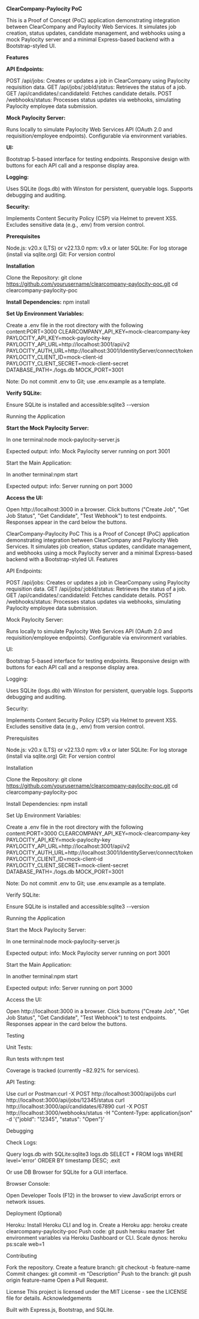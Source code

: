 **ClearCompany-Paylocity PoC**

This is a Proof of Concept (PoC) application demonstrating integration between ClearCompany and Paylocity Web Services. It simulates job creation, status updates, candidate management, and webhooks using a mock Paylocity server and a minimal Express-based backend with a Bootstrap-styled UI.

**Features**

**API Endpoints:**

POST /api/jobs: Creates or updates a job in ClearCompany using Paylocity requisition data.
GET /api/jobs/:jobId/status: Retrieves the status of a job.
GET /api/candidates/:candidateId: Fetches candidate details.
POST /webhooks/status: Processes status updates via webhooks, simulating Paylocity employee data submission.


**Mock Paylocity Server:**

Runs locally to simulate Paylocity Web Services API (OAuth 2.0 and requisition/employee endpoints).
Configurable via environment variables.


**UI:**

Bootstrap 5-based interface for testing endpoints.
Responsive design with buttons for each API call and a response display area.


**Logging:**

Uses SQLite (logs.db) with Winston for persistent, queryable logs.
Supports debugging and auditing.


**Security:**

Implements Content Security Policy (CSP) via Helmet to prevent XSS.
Excludes sensitive data (e.g., .env) from version control.



**Prerequisites**

Node.js: v20.x (LTS) or v22.13.0
npm: v9.x or later
SQLite: For log storage (install via sqlite.org)
Git: For version control

**Installation**

Clone the Repository:
git clone https://github.com/yourusername/clearcompany-paylocity-poc.git
cd clearcompany-paylocity-poc


**Install Dependencies:**
npm install


**Set Up Environment Variables:**

Create a .env file in the root directory with the following content:PORT=3000
CLEARCOMPANY_API_KEY=mock-clearcompany-key
PAYLOCITY_API_KEY=mock-paylocity-key
PAYLOCITY_API_URL=http://localhost:3001/api/v2
PAYLOCITY_AUTH_URL=http://localhost:3001/IdentityServer/connect/token
PAYLOCITY_CLIENT_ID=mock-client-id
PAYLOCITY_CLIENT_SECRET=mock-client-secret
DATABASE_PATH=./logs.db
MOCK_PORT=3001


Note: Do not commit .env to Git; use .env.example as a template.


**Verify SQLite:**

Ensure SQLite is installed and accessible:sqlite3 --version





Running the Application

**Start the Mock Paylocity Server:**

In one terminal:node mock-paylocity-server.js


Expected output: info: Mock Paylocity server running on port 3001


Start the Main Application:

In another terminal:npm start


Expected output: info: Server running on port 3000


**Access the UI:**

Open http://localhost:3000 in a browser.
Click buttons ("Create Job", "Get Job Status", "Get Candidate", "Test Webhook") to test endpoints.
Responses appear in the card below the buttons.


ClearCompany-Paylocity PoC
This is a Proof of Concept (PoC) application demonstrating integration between ClearCompany and Paylocity Web Services. It simulates job creation, status updates, candidate management, and webhooks using a mock Paylocity server and a minimal Express-based backend with a Bootstrap-styled UI.
Features

API Endpoints:

POST /api/jobs: Creates or updates a job in ClearCompany using Paylocity requisition data.
GET /api/jobs/:jobId/status: Retrieves the status of a job.
GET /api/candidates/:candidateId: Fetches candidate details.
POST /webhooks/status: Processes status updates via webhooks, simulating Paylocity employee data submission.


Mock Paylocity Server:

Runs locally to simulate Paylocity Web Services API (OAuth 2.0 and requisition/employee endpoints).
Configurable via environment variables.


UI:

Bootstrap 5-based interface for testing endpoints.
Responsive design with buttons for each API call and a response display area.


Logging:

Uses SQLite (logs.db) with Winston for persistent, queryable logs.
Supports debugging and auditing.


Security:

Implements Content Security Policy (CSP) via Helmet to prevent XSS.
Excludes sensitive data (e.g., .env) from version control.



Prerequisites

Node.js: v20.x (LTS) or v22.13.0
npm: v9.x or later
SQLite: For log storage (install via sqlite.org)
Git: For version control

Installation

Clone the Repository:
git clone https://github.com/yourusername/clearcompany-paylocity-poc.git
cd clearcompany-paylocity-poc


Install Dependencies:
npm install


Set Up Environment Variables:

Create a .env file in the root directory with the following content:PORT=3000
CLEARCOMPANY_API_KEY=mock-clearcompany-key
PAYLOCITY_API_KEY=mock-paylocity-key
PAYLOCITY_API_URL=http://localhost:3001/api/v2
PAYLOCITY_AUTH_URL=http://localhost:3001/IdentityServer/connect/token
PAYLOCITY_CLIENT_ID=mock-client-id
PAYLOCITY_CLIENT_SECRET=mock-client-secret
DATABASE_PATH=./logs.db
MOCK_PORT=3001

Note: Do not commit .env to Git; use .env.example as a template.

Verify SQLite:

Ensure SQLite is installed and accessible:sqlite3 --version

Running the Application

Start the Mock Paylocity Server:

In one terminal:node mock-paylocity-server.js

Expected output: info: Mock Paylocity server running on port 3001


Start the Main Application:

In another terminal:npm start

Expected output: info: Server running on port 3000

Access the UI:

Open http://localhost:3000 in a browser.
Click buttons ("Create Job", "Get Job Status", "Get Candidate", "Test Webhook") to test endpoints.
Responses appear in the card below the buttons.


Testing

Unit Tests:

Run tests with:npm test

Coverage is tracked (currently ~82.92% for services).


API Testing:

Use curl or Postman:curl -X POST http://localhost:3000/api/jobs
curl http://localhost:3000/api/jobs/12345/status
curl http://localhost:3000/api/candidates/67890
curl -X POST http://localhost:3000/webhooks/status -H "Content-Type: application/json" -d '{"jobId": "12345", "status": "Open"}'


Debugging

Check Logs:

Query logs.db with SQLite:sqlite3 logs.db
SELECT * FROM logs WHERE level='error' ORDER BY timestamp DESC;
.exit


Or use DB Browser for SQLite for a GUI interface.


Browser Console:

Open Developer Tools (F12) in the browser to view JavaScript errors or network issues.


Deployment (Optional)

Heroku:
Install Heroku CLI and log in.
Create a Heroku app: heroku create clearcompany-paylocity-poc
Push code: git push heroku master
Set environment variables via Heroku Dashboard or CLI.
Scale dynos: heroku ps:scale web=1

Contributing

Fork the repository.
Create a feature branch: git checkout -b feature-name
Commit changes: git commit -m "Description"
Push to the branch: git push origin feature-name
Open a Pull Request.

License
This project is licensed under the MIT License - see the LICENSE file for details.
Acknowledgements

Built with Express.js, Bootstrap, and SQLite.
